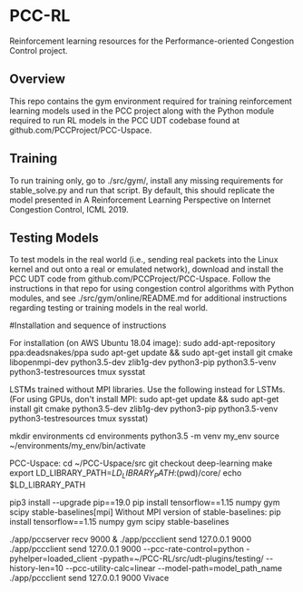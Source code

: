 # PCC-RL
Reinforcement learning resources for the Performance-oriented Congestion Control
project.

## Overview
This repo contains the gym environment required for training reinforcement
learning models used in the PCC project along with the Python module required to
run RL models in the PCC UDT codebase found at github.com/PCCProject/PCC-Uspace.


## Training
To run training only, go to ./src/gym/, install any missing requirements for
stable\_solve.py and run that script. By default, this should replicate the
model presented in A Reinforcement Learning Perspective on Internet Congestion
Control, ICML 2019.

## Testing Models

To test models in the real world (i.e., sending real packets into the Linux
kernel and out onto a real or emulated network), download and install the PCC
UDT code from github.com/PCCProject/PCC-Uspace. Follow the instructions in that
repo for using congestion control algorithms with Python modules, and see
./src/gym/online/README.md for additional instructions regarding testing or training models in the real world.


#Installation and sequence of instructions

For installation (on AWS Ubuntu 18.04 image):
sudo add-apt-repository ppa:deadsnakes/ppa
sudo apt-get update && sudo apt-get install git cmake libopenmpi-dev python3.5-dev zlib1g-dev python3-pip python3.5-venv python3-testresources tmux sysstat

LSTMs trained without MPI libraries. Use the following instead for LSTMs.
(For using GPUs, don't install MPI: sudo apt-get update && sudo apt-get install git cmake  python3.5-dev zlib1g-dev python3-pip python3.5-venv python3-testresources tmux sysstat)

mkdir environments
cd environments
python3.5 -m venv my_env
source ~/environments/my_env/bin/activate

PCC-Uspace:
cd ~/PCC-Uspace/src
git checkout deep-learning
make
export LD_LIBRARY_PATH=$LD_LIBRARY_PATH:$(pwd)/core/
echo $LD_LIBRARY_PATH



pip3 install --upgrade pip==19.0 
pip install tensorflow==1.15 numpy gym scipy stable-baselines[mpi]
Without MPI version of stable-baselines:
pip install tensorflow==1.15 numpy gym scipy stable-baselines


./app/pccserver recv 9000 &
./app/pccclient send 127.0.0.1 9000
./app/pccclient send 127.0.0.1 9000 --pcc-rate-control=python -pyhelper=loaded_client -pypath=~/PCC-RL/src/udt-plugins/testing/ --history-len=10 --pcc-utility-calc=linear --model-path=model_path_name
./app/pccclient send 127.0.0.1 9000 Vivace 
